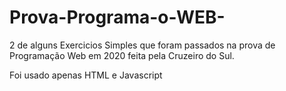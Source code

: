 # Prova-Programa-o-WEB-
2 de alguns Exercicios Simples que foram passados na prova de Programação Web em 2020 feita pela Cruzeiro do Sul.

Foi usado apenas HTML e Javascript
